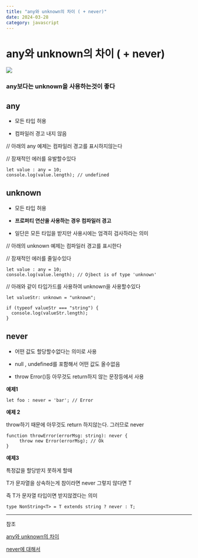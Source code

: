 ```yaml
---
title: "any와 unknown의 차이 ( + never)"
date: 2024-03-28
category: javascript
---
```


# any와 unknown의 차이 ( + never)

![](/storage/1711637979.jpg)

### any보다는 unknown을 사용하는것이 좋다

## any

* 모든 타입 허용

* 컴파일러 경고 내지 않음

// 아래의 any 예제는 컴파일러 경고를 표시하지않는다

// 잠재적인 에러를 유발할수있다

```
let value : any = 10;
console.log(value.length); // undefined
```

## unknown

* 모든 타입 허용

* **프로퍼티 연산을 사용하는 경우 컴파일러 경고**

* 일단은 모든 타입을 받지만 사용시에는 엄격히 검사하라는 의미

// 아래의 unknown 예제는 컴파일러 경고를 표시한다

// 잠재적인 에러를 줄일수있다

```
let value : any = 10;
console.log(value.length); // Ojbect is of type 'unknown' 
```

// 아래와 같이 타입가드를 사용하여 unknown을 사용할수있다

```
let valueStr: unknown = "unknown";

if (typeof valueStr === "string") {
  console.log(valueStr.length);
}
```

## never

* 어떤 값도 할당할수없다는 의미로 사용

* null , undefined를 포함해서 어떤 값도 올수없음

* throw Error()등 아무것도 return하지 않는 문장등에서 사용

**예제1**

```
let foo : never = 'bar'; // Error
```

**예제 2**

throw하기 때문에 아무것도 return 하지않는다. 그러므로 never

```
function throwError(errorMsg: string): never {
     throw new Error(errorMsg); // Ok
} 
```

**예제3**

특정값을 할당받지 못하게 할때

T가 문자열을 상속하는게 참이라면 never 그렇지 않다면 T

즉 T가 문자열 타입이면 받지않겠다는 의미

```
type NonString<T> = T extends string ? never : T;
```

---

참조

[any와 unknown의 차이](https://developer-talk.tistory.com/198)

[never에 대해서](https://velog.io/@jiseon-han/%ED%83%80%EC%9E%85%EC%8A%A4%ED%81%AC%EB%A6%BD%ED%8A%B8-%EA%B0%84%EB%8B%A8-%EC%A0%95%EB%A6%AC-any-unknown-never)
